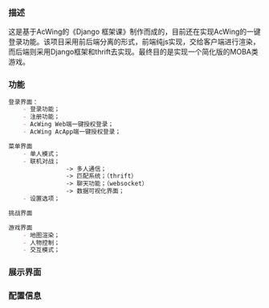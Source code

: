 ### 描述

这是基于AcWing的《Django 框架课》制作而成的，目前还在实现AcWing的一键登录功能。该项目采用前后端分离的形式，前端纯js实现，交给客户端进行渲染，而后端则采用Django框架和thrift去实现。最终目的是实现一个简化版的MOBA类游戏。



### 功能

```markdown
登录界面：
	- 登录功能；
	- 注册功能；
	- AcWing Web端一键授权登录；
	- AcWing AcApp端一键授权登录；

菜单界面
	- 单人模式；
	- 联机对战；
				-> 多人通信；
           	 	-> 匹配系统；（thrift）
            	-> 聊天功能；（websocket）
            	-> 数据可视化界面； 
	- 设置选项；

挑战界面

游戏界面
	- 地图渲染；
	- 人物控制；
	- 交互模式；
```



### 展示界面

### 配置信息